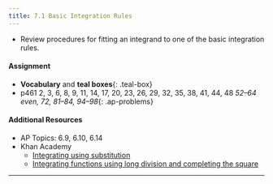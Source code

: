 ```yaml
---
title: 7.1 Basic Integration Rules
---
```


- Review procedures for fitting an integrand to one of the basic integration rules.

#### Assignment

- **Vocabulary** and **teal boxes**{: .teal-box}
- p461 2, 3, 6, 8, 9, 11, 14, 17, 20, 23, 26, 29, 32, 35, 38, 41, 44, 48 *52–64 even, 72, 81–84, 94–98*{: .ap-problems}

#### Additional Resources

- AP Topics: 6.9, 6.10, 6.14
- Khan Academy
  - [Integrating using substitution](https://www.khanacademy.org/math/ap-calculus-ab/ab-integration-new/ab-6-9/v/u-substitution)
  - [Integrating functions using long division and completing the square](https://www.khanacademy.org/math/ap-calculus-ab/ab-integration-new/ab-6-10/v/integral-partial-fraction)

---
